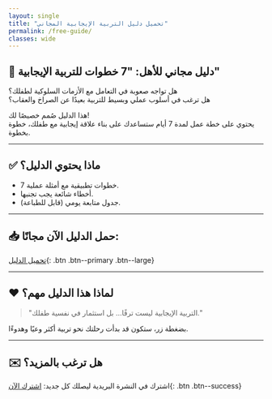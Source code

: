 ```yaml
---
layout: single
title: "تحميل دليل التربية الإيجابية المجاني"
permalink: /free-guide/
classes: wide
---
```


## 🎁 دليل مجاني للأهل: "7 خطوات للتربية الإيجابية"

هل تواجه صعوبة في التعامل مع الأزمات السلوكية لطفلك؟  
هل ترغب في أسلوب عملي وبسيط للتربية بعيدًا عن الصراخ والعقاب؟

هذا الدليل صُمم خصيصًا لك!  
يحتوي على خطة عمل لمدة 7 أيام ستساعدك على بناء علاقة إيجابية مع طفلك، خطوة بخطوة.

---

## ✅ ماذا يحتوي الدليل؟
- 7 خطوات تطبيقية مع أمثلة عملية.
- أخطاء شائعة يجب تجنبها.
- جدول متابعة يومي (قابل للطباعة).

---

## 📥 حمل الدليل الآن مجانًا:
[تحميل الدليل](https://yourlink.com/7days-plan.pdf){: .btn .btn--primary .btn--large}

---

## ❤️ لماذا هذا الدليل مهم؟
> "التربية الإيجابية ليست ترفًا… بل استثمار في نفسية طفلك."

بضغطة زر، ستكون قد بدأت رحلتك نحو تربية أكثر وعيًا وهدوءًا.

---

## ✉️ هل ترغب بالمزيد؟
اشترك في النشرة البريدية ليصلك كل جديد:
[اشترك الآن](#){: .btn .btn--success}
